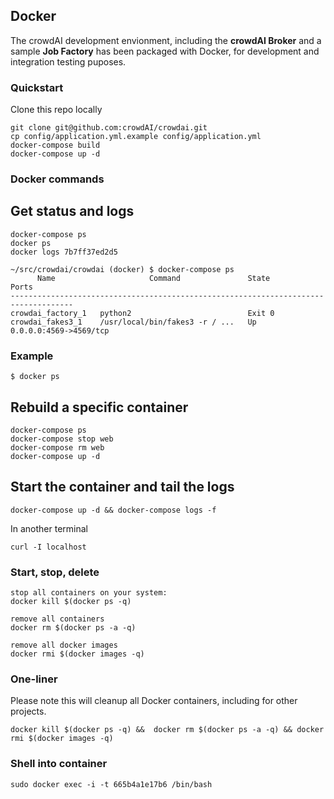 ## Docker

The crowdAI development envionment, including the **crowdAI Broker** and a sample **Job Factory** has been packaged with Docker, for development and integration testing puposes.

### Quickstart

Clone this repo locally

```
git clone git@github.com:crowdAI/crowdai.git
cp config/application.yml.example config/application.yml
docker-compose build
docker-compose up -d
```

### Docker commands

## Get status and logs
```
docker-compose ps
docker ps
docker logs 7b7ff37ed2d5
```

```
~/src/crowdai/crowdai (docker) $ docker-compose ps
      Name                     Command               State            Ports
------------------------------------------------------------------------------------
crowdai_factory_1   python2                          Exit 0
crowdai_fakes3_1    /usr/local/bin/fakes3 -r / ...   Up       0.0.0.0:4569->4569/tcp
```

### Example

```
$ docker ps

```

## Rebuild a specific container
```
docker-compose ps
docker-compose stop web
docker-compose rm web
docker-compose up -d
```

## Start the container and tail the logs
```
docker-compose up -d && docker-compose logs -f
```
In another terminal
```
curl -I localhost
```


### Start, stop, delete
```
stop all containers on your system:
docker kill $(docker ps -q)

remove all containers
docker rm $(docker ps -a -q)

remove all docker images
docker rmi $(docker images -q)
```

### One-liner

Please note this will cleanup all Docker containers, including for other projects.
```
docker kill $(docker ps -q) &&  docker rm $(docker ps -a -q) && docker rmi $(docker images -q)
```

### Shell into container
```
sudo docker exec -i -t 665b4a1e17b6 /bin/bash
